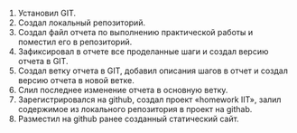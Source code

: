 1) Установил GIT.
2) Создал локальный репозиторий. 
3) Создал файл отчета по выполнению практической работы и поместил его в репозиторий. 
4) Зафиксировал в отчете все проделанные шаги и создал версию отчета в GIT.
5) Создал ветку отчета в GIT, добавил описания шагов в отчет и создал версию отчета в новой ветке. 
6) Слил последнее изменение отчета в основную ветку. 
7) Зарегистрировался на github, создал проект «homework IIT», залил содержимое из локального репозитория в проект на githab.
8) Разместил на github ранее созданный статический сайт.
